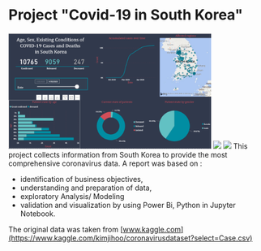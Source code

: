 # Project "Covid-19 in South Korea"
<img src="Images/Report Covid-19-S.Korea.png"  width="400">
<img src="age_sex_state.png"  width="300">
<img src="age_sex_state.png"  width="300">
This project collects information from South Korea to provide the most comprehensive coronavirus data.
A report was based on :

* identification of business objectives,
* understanding and preparation of data,
* exploratory Analysis/ Modeling
* validation and visualization by using Power Bi, Python in Jupyter Notebook.

The original data was taken from [www.kaggle.com](https://www.kaggle.com/kimjihoo/coronavirusdataset?select=Case.csv)
